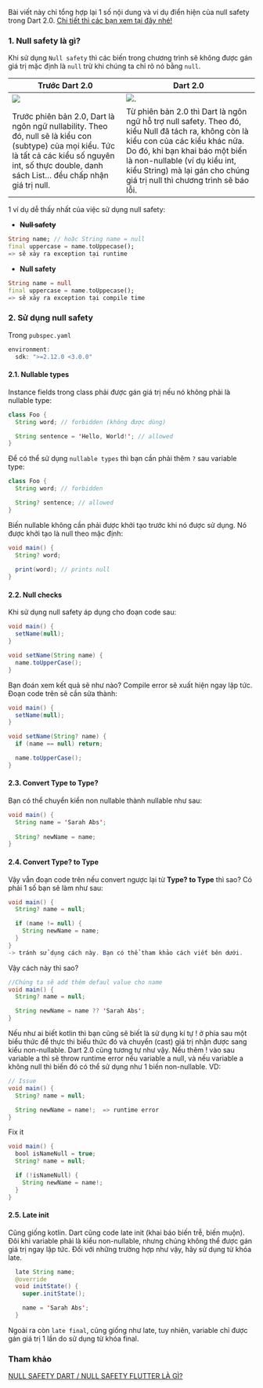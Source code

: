 Bài viết này chỉ tổng hợp lại 1 số nội dung và ví dụ điển hiện của null safety trong Dart 2.0. [Chi tiết thì các bạn xem tại đây nhé!](https://dart.dev/null-safety)
### 1. Null safety là gì?
Khi sử dụng `Null safety` thì các biến trong chương trình sẽ không được gán giá trị mặc định là `null` trừ khi chúng ta chỉ rõ nó bằng `null`.



|Trước Dart 2.0 | Dart 2.0 |
| -------- | -------- |
|    ![](https://images.viblo.asia/b02f903a-3db4-4d54-b97a-a49d7f117ccb.png)|      ![](https://images.viblo.asia/30d1ef7f-7c4c-4594-ba4f-e65f22de95f5.png).|
|Trước phiên bản 2.0, Dart là ngôn ngữ nullability. Theo đó, null sẽ là kiểu con (subtype) của mọi kiểu. Tức là tất cả các kiểu số nguyên int, số thực double, danh sách List… đều chấp nhận giá trị null.|Từ phiên bản 2.0 thì Dart là ngôn ngữ hỗ trợ null safety. Theo đó, kiểu Null đã tách ra, không còn là kiểu con của các kiểu khác nữa. Do đó, khi bạn khai báo một biến là non-nullable (ví dụ kiểu int, kiểu String) mà lại gán cho chúng giá trị null thì chương trình sẽ báo lỗi.|




1 ví dụ dễ thấy nhất của việc sử dụng null safety:

- **~~Null safety~~**

```dart
String name; // hoặc String name = null
final uppercase = name.toUppecase();
=> sẽ xảy ra exception tại runtime
```

- **Null safety**
 ```dart
 String name = null
 final uppercase = name.toUppecase();
 => sẽ xảy ra exception tại compile time
 ```
 
### 2. Sử dụng null safety
Trong `pubspec.yaml`
```java
environment:
  sdk: ">=2.12.0 <3.0.0"
```

#### 2.1. Nullable types
Instance fields trong class phải được gán giá trị nếu nó không phải là nullable type:
```java
class Foo {
  String word; // forbidden (không được dùng)

  String sentence = 'Hello, World!'; // allowed
}
```

Để có thể sử dụng `nullable types` thì bạn cần phải thêm `?` sau variable type:
```java
class Foo {
  String word; // forbidden

  String? sentence; // allowed
}
```

Biến nullable không cần phải được khởi tạo trước khi nó được sử dụng. Nó được khởi tạo là null theo mặc định:
```java
void main() {
  String? word;
  
  print(word); // prints null
}

```

#### 2.2. Null checks
Khi sử dụng null safety áp dụng cho đoạn code sau:
```java
void main() {
  setName(null);
}

void setName(String name) {
  name.toUpperCase();
}
```
Bạn đoán xem kết quả sẽ như nào? Compile error sẽ xuất hiện ngay lập tức.
Đoạn code trên sẽ cần sửa thành:
```java
void main() {
  setName(null);
}

void setName(String? name) {
  if (name == null) return;

  name.toUpperCase();
}
```

#### 2.3. Convert Type to Type?
Bạn có thể chuyển kiển non nullable thành nullable như sau:
```java
void main() {
  String name = 'Sarah Abs';
  
  String? newName = name;
}
```

#### 2.4. Convert Type? to Type
Vậy vẫn đoạn code trên nếu convert ngược lại từ **Type? to Type** thì sao? Có phải 1 số bạn sẽ làm như sau:
```java
void main() {
  String? name = null;

  if (name != null) {
    String newName = name;
  }
}
-> tránh sử dụng cách này. Bạn có thể tham khảo cách viết bên dưới.
```
Vậy cách này thì sao?
```java
//Chúng ta sẽ add thêm defaul value cho name
void main() {
  String? name = null;

  String newName = name ?? 'Sarah Abs'; 
}
```

Nếu như ai biết kotlin thì bạn cũng sẽ biết là sử dụng kí tự ! ở phía sau một biểu thức để thực thi biểu thức đó và chuyển (cast) giá trị nhận được sang kiểu non-nullable. Dart 2.0 cũng tương tự như vậy. Nếu thêm ! vào sau variable a thì sẽ throw runtime error nếu variable a null, và nếu variable a không null thì biến đó có thể sử dụng như 1 biến non-nullable. VD: 
```java
// Issue
void main() {
  String? name = null;

  String newName = name!;  => runtime error
}
```
Fix it
```java
void main() {
  bool isNameNull = true;
  String? name = null;

  if (!isNameNull) {
    String newName = name!;
  }
}
```

#### 2.5. Late init
Cũng giống kotlin. Dart cũng code late init (khai báo biến trễ, biến muộn). Đôi khi variable phải là kiểu non-nullable, nhưng chúng không thể được gán giá trị ngay lập tức. Đối với những trường hợp như vậy, hãy sử dụng từ khóa late.
```java
  late String name;
  @override
  void initState() {
    super.initState();

    name = 'Sarah Abs';
  }
```

Ngoài ra còn `late final`, cũng giống như late, tuy nhiên, variable chỉ được gán giá trị 1 lần do sử dụng từ khóa final.

### Tham khảo
[NULL SAFETY DART / NULL SAFETY FLUTTER LÀ GÌ?](https://o2.edu.vn/null-safety-dart-null-safety-flutter-la-gi/)